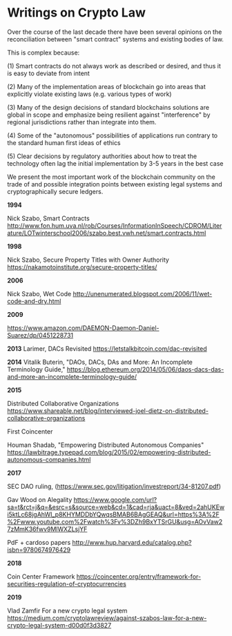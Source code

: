 Writings on Crypto Law
======================

Over the course of the last decade there have been several opinions on the reconciliation between "smart contract" systems and existing bodies of law.

This is complex because:

  (1) Smart contracts do not always work as described or desired, and thus it is easy to deviate from intent

  (2) Many of the implementation areas of blockchain go into areas that explicitly violate existing laws (e.g. various types of work)

  (3) Many of the design decisions of standard blockchains solutions are global in scope and emphasize being resilient against "interference" by regional jurisdictions rather than integrate into them.

  (4) Some of the "autonomous" possibilities of applications run contrary to the standard human first ideas of ethics

  (5) Clear decisions by regulatory authorities about how to treat the technology often lag the initial implementation by 3-5 years in the best case

We present the most important work of the blockchain community on the trade of and possible integration points between existing legal systems and cryptographically secure ledgers.

**1994**

Nick Szabo, Smart Contracts
http://www.fon.hum.uva.nl/rob/Courses/InformationInSpeech/CDROM/Literature/LOTwinterschool2006/szabo.best.vwh.net/smart.contracts.html

**1998**

Nick Szabo, Secure Property Titles with Owner Authority
https://nakamotoinstitute.org/secure-property-titles/

**2006**

Nick Szabo, Wet Code
http://unenumerated.blogspot.com/2006/11/wet-code-and-dry.html

**2009**

https://www.amazon.com/DAEMON-Daemon-Daniel-Suarez/dp/0451228731

**2013**
Larimer, DACs Revisited
https://letstalkbitcoin.com/dac-revisited

**2014**
Vitalik Buterin, "DAOs, DACs, DAs and More: An Incomplete Terminology Guide,"
https://blog.ethereum.org/2014/05/06/daos-dacs-das-and-more-an-incomplete-terminology-guide/


**2015**

Distributed Collaborative Organizations
https://www.shareable.net/blog/interviewed-joel-dietz-on-distributed-collaborative-organizations

First Coincenter

Houman Shadab, "Empowering Distributed Autonomous Companies"
https://lawbitrage.typepad.com/blog/2015/02/empowering-distributed-autonomous-companies.html

**2017**

SEC DAO ruling, (https://www.sec.gov/litigation/investreport/34-81207.pdf)

Gav Wood on Alegality
https://www.google.com/url?sa=t&rct=j&q=&esrc=s&source=web&cd=1&cad=rja&uact=8&ved=2ahUKEwi5ktLc68jgAhWI_p8KHYMDDbYQwqsBMAB6BAgGEAQ&url=https%3A%2F%2Fwww.youtube.com%2Fwatch%3Fv%3DZh9BxYTSrGU&usg=AOvVaw27zMmK36fwv9MlWXZLsjYF

PdF + cardoso papers
http://www.hup.harvard.edu/catalog.php?isbn=9780674976429

**2018**

Coin Center Framework
https://coincenter.org/entry/framework-for-securities-regulation-of-cryptocurrencies

**2019**

Vlad Zamfir For a new crypto legal system
https://medium.com/cryptolawreview/against-szabos-law-for-a-new-crypto-legal-system-d00d0f3d3827
